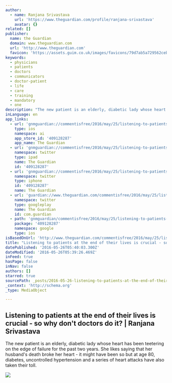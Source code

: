 ```yaml
---
author:
  - name: Ranjana Srivastava
    url: 'https://www.theguardian.com/profile/ranjana-srivastava'
    avatar: {}
related: []
publisher:
  name: the Guardian
  domain: www.theguardian.com
  url: 'http://www.theguardian.com'
  favicon: 'https://assets.guim.co.uk/images/favicons/79d7ab5a729562cebca9c6a13c324f0e/32x32.ico'
keywords:
  - physicians
  - patients
  - doctors
  - communicators
  - doctor-patient
  - life
  - care
  - training
  - mandatory
  - one
description: "The new patient is an elderly, diabetic lady whose heart has been teetering on the edge of failure for the past two years. She likes saying that her husband's death broke her heart - it might have been so but at age 80, diabetes, uncontrolled hypertension and a series of heart attacks have also taken their toll."
inLanguage: en
app_links:
  - url: 'gnmguardian://commentisfree/2016/may/25/listening-to-patients-at-the-end-of-their-lives-is-crucial-so-why-dont-doctors-do-it?contenttype=Article&source=applinks'
    type: ios
    namespace: ai
    app_store_id: '409128287'
    app_name: The Guardian
  - url: 'gnmguardian://commentisfree/2016/may/25/listening-to-patients-at-the-end-of-their-lives-is-crucial-so-why-dont-doctors-do-it?contenttype=Article&source=twitter'
    namespace: twitter
    type: ipad
    name: The Guardian
    id: '409128287'
  - url: 'gnmguardian://commentisfree/2016/may/25/listening-to-patients-at-the-end-of-their-lives-is-crucial-so-why-dont-doctors-do-it?contenttype=Article&source=twitter'
    namespace: twitter
    type: iphone
    id: '409128287'
    name: The Guardian
  - url: 'guardian://www.theguardian.com/commentisfree/2016/may/25/listening-to-patients-at-the-end-of-their-lives-is-crucial-so-why-dont-doctors-do-it'
    namespace: twitter
    type: googleplay
    name: The Guardian
    id: com.guardian
  - path: 'gnmguardian/commentisfree/2016/may/25/listening-to-patients-at-the-end-of-their-lives-is-crucial-so-why-dont-doctors-do-it?contenttype=Article&source=google'
    package: '409128287'
    namespace: google
    type: ios
isBasedOnUrl: 'http://www.theguardian.com/commentisfree/2016/may/25/listening-to-patients-at-the-end-of-their-lives-is-crucial-so-why-dont-doctors-do-it'
title: "Listening to patients at the end of their lives is crucial - so why don't doctors do it? | Ranjana Srivastava"
datePublished: '2016-05-26T05:40:03.300Z'
dateModified: '2016-05-26T05:39:26.469Z'
inFeed: true
hasPage: false
inNav: false
authors: []
starred: true
sourcePath: _posts/2016-05-26-listening-to-patients-at-the-end-of-their-lives-is-crucial-.md
_context: 'http://schema.org'
_type: MediaObject

---
```

<article style=""><h1>Listening to patients at the end of their lives is crucial - so why don't doctors do it? | Ranjana Srivastava</h1><p>The new patient is an elderly, diabetic lady whose heart has been teetering on the edge of failure for the past two years. She likes saying that her husband's death broke her heart - it might have been so but at age 80, diabetes, uncontrolled hypertension and a series of heart attacks have also taken their toll.</p><img src="https://i.guim.co.uk/img/media/b805e77cd3fea033682a495cea93cb7a75cf7de8/0_167_5124_3076/5124.jpg?w=1200&amp;q=55&amp;auto=format&amp;usm=12&amp;fit=max&amp;s=4e8d31049c050c7258de02e20a84c438" /></article>